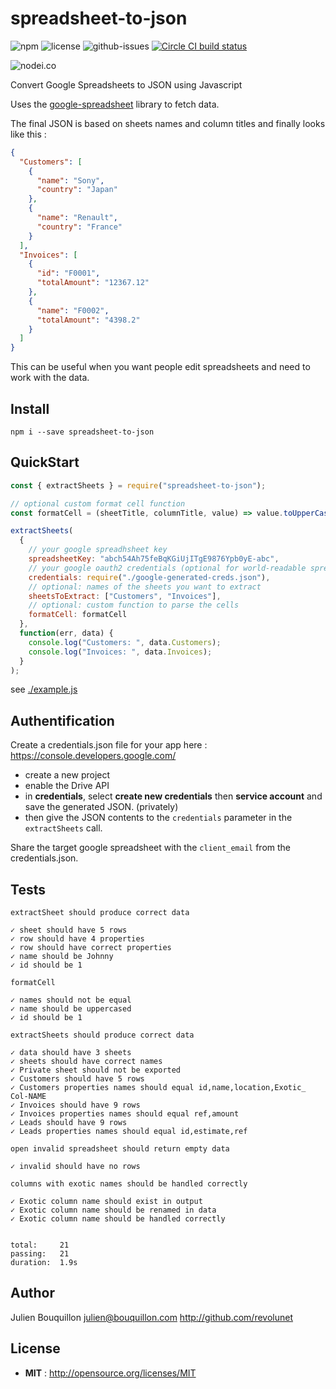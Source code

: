 # spreadsheet-to-json

![npm](https://img.shields.io/npm/v/spreadsheet-to-json.svg) ![license](https://img.shields.io/npm/l/spreadsheet-to-json.svg) ![github-issues](https://img.shields.io/github/issues/revolunet/spreadsheet-to-json.svg) [![Circle CI build status](https://circleci.com/gh/revolunet/spreadsheet-to-json.svg?style=svg)](https://circleci.com/gh/revolunet/spreadsheet-to-json)

![nodei.co](https://nodei.co/npm/spreadsheet-to-json.png?downloads=true&downloadRank=true&stars=true)

Convert Google Spreadsheets to JSON using Javascript

Uses the [google-spreadsheet](https://www.npmjs.com/package/google-spreadsheet) library to fetch data.

The final JSON is based on sheets names and column titles and finally looks like this :

```json
{
  "Customers": [
    {
      "name": "Sony",
      "country": "Japan"
    },
    {
      "name": "Renault",
      "country": "France"
    }
  ],
  "Invoices": [
    {
      "id": "F0001",
      "totalAmount": "12367.12"
    },
    {
      "name": "F0002",
      "totalAmount": "4398.2"
    }
  ]
}
```

This can be useful when you want people edit spreadsheets and need to work with the data.

## Install

`npm i --save spreadsheet-to-json`

## QuickStart

```js
const { extractSheets } = require("spreadsheet-to-json");

// optional custom format cell function
const formatCell = (sheetTitle, columnTitle, value) => value.toUpperCase();

extractSheets(
  {
    // your google spreadhsheet key
    spreadsheetKey: "abch54Ah75feBqKGiUjITgE9876Ypb0yE-abc",
    // your google oauth2 credentials (optional for world-readable spreadsheets)
    credentials: require("./google-generated-creds.json"),
    // optional: names of the sheets you want to extract
    sheetsToExtract: ["Customers", "Invoices"],
    // optional: custom function to parse the cells
    formatCell: formatCell
  },
  function(err, data) {
    console.log("Customers: ", data.Customers);
    console.log("Invoices: ", data.Invoices);
  }
);
```

see [./example.js](./example.js)

## Authentification

Create a credentials.json file for your app here : https://console.developers.google.com/

- create a new project
- enable the Drive API
- in **credentials**, select **create new credentials** then **service account** and save the generated JSON. (privately)
- then give the JSON contents to the `credentials` parameter in the `extractSheets` call.

Share the target google spreadsheet with the `client_email` from the credentials.json.

## Tests

```
extractSheet should produce correct data

✓ sheet should have 5 rows
✓ row should have 4 properties
✓ row should have correct properties
✓ name should be Johnny
✓ id should be 1

formatCell

✓ names should not be equal
✓ name should be uppercased
✓ id should be 1

extractSheets should produce correct data

✓ data should have 3 sheets
✓ sheets should have correct names
✓ Private sheet should not be exported
✓ Customers should have 5 rows
✓ Customers properties names should equal id,name,location,Exotic_ Col-NAME
✓ Invoices should have 9 rows
✓ Invoices properties names should equal ref,amount
✓ Leads should have 9 rows
✓ Leads properties names should equal id,estimate,ref

open invalid spreadsheet should return empty data

✓ invalid should have no rows

columns with exotic names should be handled correctly

✓ Exotic column name should exist in output
✓ Exotic column name should be renamed in data
✓ Exotic column name should be handled correctly


total:     21
passing:   21
duration:  1.9s
```

## Author

Julien Bouquillon <julien@bouquillon.com> http://github.com/revolunet

## License

- **MIT** : http://opensource.org/licenses/MIT

